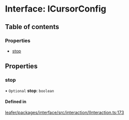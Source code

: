 # Interface: ICursorConfig

## Table of contents

### Properties

- [stop](ICursorConfig.md#stop)

## Properties

### stop

• `Optional` **stop**: `boolean`

#### Defined in

[leafer/packages/interface/src/interaction/IInteraction.ts:173](https://github.com/leaferjs/leafer/blob/4821e21/packages/interface/src/interaction/IInteraction.ts#L173)
